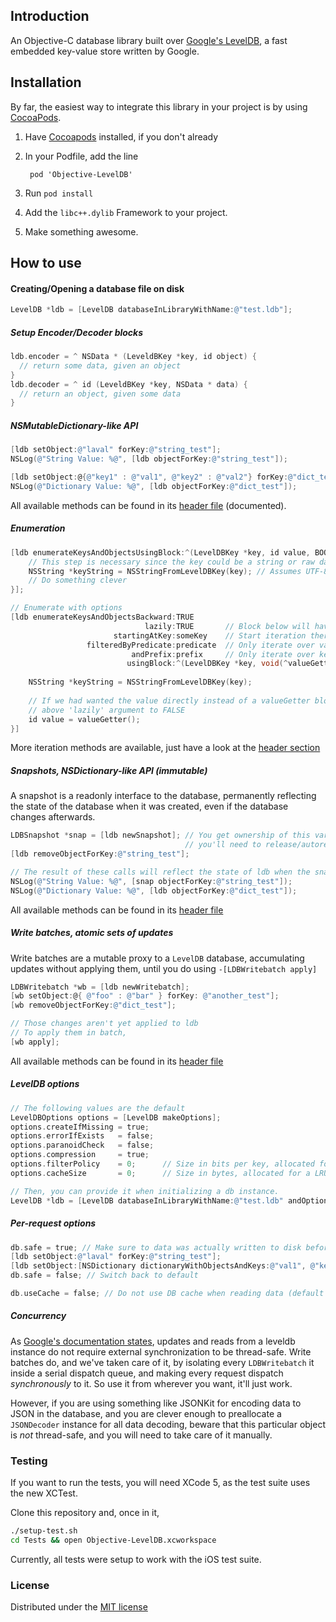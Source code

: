 ## Introduction

An Objective-C database library built over [Google's LevelDB](http://code.google.com/p/leveldb), a fast embedded key-value store written by Google.

## Installation

By far, the easiest way to integrate this library in your project is by using [CocoaPods][1].

1. Have [Cocoapods][1] installed, if you don't already
2. In your Podfile, add the line 

        pod 'Objective-LevelDB'

3. Run `pod install`
4. Add the `libc++.dylib` Framework to your project.
5. Make something awesome.

## How to use

#### Creating/Opening a database file on disk

```objective-c
LevelDB *ldb = [LevelDB databaseInLibraryWithName:@"test.ldb"];
```

##### Setup Encoder/Decoder blocks

```objective-c
ldb.encoder = ^ NSData * (LeveldBKey *key, id object) {
  // return some data, given an object
}
ldb.decoder = ^ id (LeveldBKey *key, NSData * data) {
  // return an object, given some data
}
```

#####  NSMutableDictionary-like API

```objective-c
[ldb setObject:@"laval" forKey:@"string_test"];
NSLog(@"String Value: %@", [ldb objectForKey:@"string_test"]);

[ldb setObject:@{@"key1" : @"val1", @"key2" : @"val2"} forKey:@"dict_test"];
NSLog(@"Dictionary Value: %@", [ldb objectForKey:@"dict_test"]);
```
All available methods can be found in its [header file](https://github.com/matehat/Objective-LevelDB/blob/master/Classes/LevelDB.h) (documented).

##### Enumeration

```objective-c
[ldb enumerateKeysAndObjectsUsingBlock:^(LevelDBKey *key, id value, BOOL *stop) {
    // This step is necessary since the key could be a string or raw data (use NSDataFromLevelDBKey in that case)
    NSString *keyString = NSStringFromLevelDBKey(key); // Assumes UTF-8 encoding
    // Do something clever
}];

// Enumerate with options
[ldb enumerateKeysAndObjectsBackward:TRUE
                              lazily:TRUE       // Block below will have a block(void) instead of id argument for value
                       startingAtKey:someKey    // Start iteration there (NSString or NSData)
                 filteredByPredicate:predicate  // Only iterate over values matching NSPredicate
                           andPrefix:prefix     // Only iterate over keys prefixed with something 
                          usingBlock:^(LevelDBKey *key, void(^valueGetter)(void), BOOL *stop) {
                             
    NSString *keyString = NSStringFromLevelDBKey(key);
    
    // If we had wanted the value directly instead of a valueGetter block, we would've set the 
    // above 'lazily' argument to FALSE
    id value = valueGetter();
}]
```
More iteration methods are available, just have a look at the [header section](https://github.com/matehat/Objective-LevelDB/blob/master/Classes/LevelDB.h)

##### Snapshots, NSDictionary-like API (immutable)

A snapshot is a readonly interface to the database, permanently reflecting the state of 
the database when it was created, even if the database changes afterwards.

```objective-c
LDBSnapshot *snap = [ldb newSnapshot]; // You get ownership of this variable, so in non-ARC projects,
                                       // you'll need to release/autorelease it eventually
[ldb removeObjectForKey:@"string_test"];

// The result of these calls will reflect the state of ldb when the snapshot was taken
NSLog(@"String Value: %@", [snap objectForKey:@"string_test"]);
NSLog(@"Dictionary Value: %@", [ldb objectForKey:@"dict_test"]);
```

All available methods can be found in its [header file](https://github.com/matehat/Objective-LevelDB/blob/master/Classes/LDBSnapshot.h)

##### Write batches, atomic sets of updates

Write batches are a mutable proxy to a `LevelDB` database, accumulating updates
without applying them, until you do using `-[LDBWritebatch apply]`

```objective-c
LDBWritebatch *wb = [ldb newWritebatch];
[wb setObject:@{ @"foo" : @"bar" } forKey: @"another_test"];
[wb removeObjectForKey:@"dict_test"];

// Those changes aren't yet applied to ldb
// To apply them in batch, 
[wb apply];
```

All available methods can be found in its [header file](https://github.com/matehat/Objective-LevelDB/blob/master/Classes/LDBWriteBatch.h)

##### LevelDB options

```objective-c
// The following values are the default
LevelDBOptions options = [LevelDB makeOptions];
options.createIfMissing = true;
options.errorIfExists   = false;
options.paranoidCheck   = false;
options.compression     = true;
options.filterPolicy    = 0;      // Size in bits per key, allocated for a bloom filter, used in testing presence of key
options.cacheSize       = 0;      // Size in bytes, allocated for a LRU cache used for speeding up lookups

// Then, you can provide it when initializing a db instance.
LevelDB *ldb = [LevelDB databaseInLibraryWithName:@"test.ldb" andOptions:options];
```

##### Per-request options

```objective-c
db.safe = true; // Make sure to data was actually written to disk before returning from write operations.
[ldb setObject:@"laval" forKey:@"string_test"];
[ldb setObject:[NSDictionary dictionaryWithObjectsAndKeys:@"val1", @"key1", @"val2", @"key2", nil] forKey:@"dict_test"];
db.safe = false; // Switch back to default

db.useCache = false; // Do not use DB cache when reading data (default to true);
```

##### Concurrency

As [Google's documentation states][2], updates and reads from a leveldb instance do not require external synchronization
to be thread-safe. Write batches do, and we've taken care of it, by isolating every `LDBWritebatch` it inside a serial dispatch 
queue, and making every request dispatch *synchronously* to it. So use it from wherever you want, it'll just work.

However, if you are using something like JSONKit for encoding data to JSON in the database, and you are clever enough to 
preallocate a `JSONDecoder` instance for all data decoding, beware that this particular object is *not* thread-safe, and you will
need to take care of it manually.

### Testing

If you want to run the tests, you will need XCode 5, as the test suite uses the new XCTest. 

Clone this repository and, once in it,

```bash
./setup-test.sh
cd Tests && open Objective-LevelDB.xcworkspace
```

Currently, all tests were setup to work with the iOS test suite.

### License

Distributed under the [MIT license](LICENSE)

[1]: http://cocoapods.org
[2]: http://leveldb.googlecode.com/svn/trunk/doc/index.html
